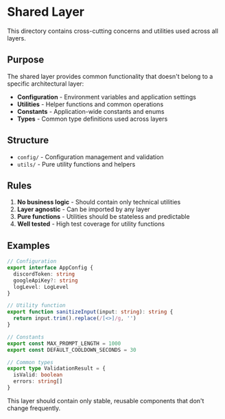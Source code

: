 # Shared Layer

This directory contains cross-cutting concerns and utilities used across all layers.

## Purpose

The shared layer provides common functionality that doesn't belong to a specific architectural layer:

- **Configuration** - Environment variables and application settings
- **Utilities** - Helper functions and common operations
- **Constants** - Application-wide constants and enums
- **Types** - Common type definitions used across layers

## Structure

- `config/` - Configuration management and validation
- `utils/` - Pure utility functions and helpers

## Rules

1. **No business logic** - Should contain only technical utilities
2. **Layer agnostic** - Can be imported by any layer
3. **Pure functions** - Utilities should be stateless and predictable
4. **Well tested** - High test coverage for utility functions

## Examples

```typescript
// Configuration
export interface AppConfig {
  discordToken: string
  googleApiKey?: string
  logLevel: LogLevel
}

// Utility function
export function sanitizeInput(input: string): string {
  return input.trim().replace(/[<>]/g, '')
}

// Constants
export const MAX_PROMPT_LENGTH = 1000
export const DEFAULT_COOLDOWN_SECONDS = 30

// Common types
export type ValidationResult = {
  isValid: boolean
  errors: string[]
}
```

This layer should contain only stable, reusable components that don't change frequently.
